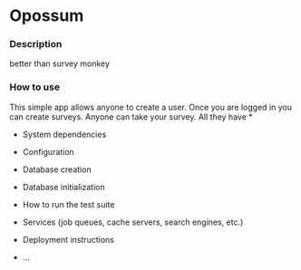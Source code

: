 # Opossum

### Description
better than survey monkey

### How to use

This simple app allows anyone to create a user. Once you are logged in you can create surveys. Anyone can take your survey. All they have 
*

* System dependencies

* Configuration

* Database creation

* Database initialization

* How to run the test suite

* Services (job queues, cache servers, search engines, etc.)

* Deployment instructions

* ...
